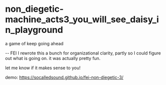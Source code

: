 # non_diegetic-machine_acts3_you_will_see_daisy_in_playground

a game of keep going ahead

-- FEI I rewrote this a bunch for organizational clarity, partly so I could figure out what is going on.
it was actually pretty fun.

let me know if it makes sense to you!

demo:
https://socalledsound.github.io/fei-non-diegetic-3/

